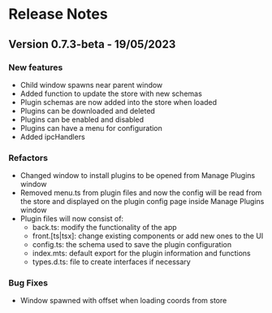 # Release Notes

## Version 0.7.3-beta - 19/05/2023

### New features

-   Child window spawns near parent window
-   Added function to update the store with new schemas
-   Plugin schemas are now added into the store when loaded
-   Plugins can be downloaded and deleted
-   Plugins can be enabled and disabled
-   Plugins can have a menu for configuration
-   Added ipcHandlers

### Refactors

-   Changed window to install plugins to be opened from Manage Plugins window
-   Removed menu.ts from plugin files and now the config will be read from the store and displayed on the plugin config page inside Manage Plugins window
-   Plugin files will now consist of:
    -   back.ts: modify the functionality of the app
    -   front.[ts|tsx]: change existing components or add new ones to the UI
    -   config.ts: the schema used to save the plugin configuration
    -   index.mts: default export for the plugin information and functions
    -   types.d.ts: file to create interfaces if necessary

### Bug Fixes

-   Window spawned with offset when loading coords from store
